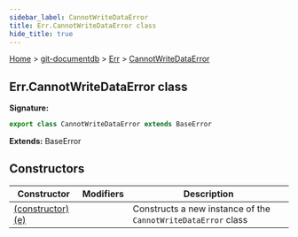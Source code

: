 ```yaml
---
sidebar_label: CannotWriteDataError
title: Err.CannotWriteDataError class
hide_title: true
---
```


[Home](./index.md) &gt; [git-documentdb](./git-documentdb.md) &gt; [Err](./git-documentdb.err.md) &gt; [CannotWriteDataError](./git-documentdb.err.cannotwritedataerror.md)

## Err.CannotWriteDataError class


<b>Signature:</b>

```typescript
export class CannotWriteDataError extends BaseError 
```
<b>Extends:</b> BaseError

## Constructors

|  Constructor | Modifiers | Description |
|  --- | --- | --- |
|  [(constructor)(e)](./git-documentdb.err.cannotwritedataerror._constructor_.md) |  | Constructs a new instance of the <code>CannotWriteDataError</code> class |

